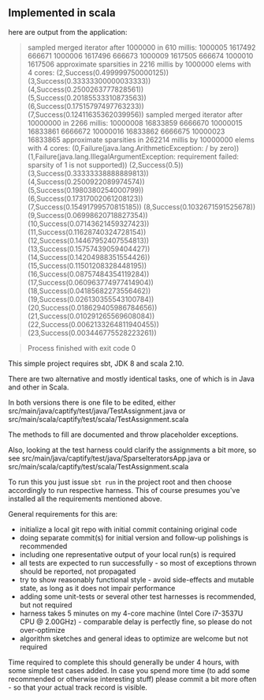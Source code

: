## Implemented in scala
here are output from the application:

>sampled merged iterator after 1000000 in 610 millis:
> 1000005
> 1617492
> 666671
> 1000006
> 1617496
> 666673
> 1000009
> 1617505
> 666674
> 1000010
> 1617506
> approximate sparsities in 2216 millis by 1000000 elems with 4 cores:
> (2,Success(0.499999750000125))
> (3,Success(0.33333300000033333))
> (4,Success(0.2500263777828561))
> (5,Success(0.20185533310873563))
> (6,Success(0.17515797497763233))
> (7,Success(0.12411635362039956))
> sampled merged iterator after 10000000 in 2266 millis:
> 10000008
> 16833859
> 6666670
> 10000015
> 16833861
> 6666672
> 10000016
> 16833862
> 6666675
> 10000023
> 16833865
> approximate sparsities in 262214 millis by 10000000 elems with 4 cores:
> (0,Failure(java.lang.ArithmeticException: / by zero))
> (1,Failure(java.lang.IllegalArgumentException: requirement failed: sparsity of 1 is not supported))
> (2,Success(0.5))
> (3,Success(0.33333338888889813))
> (4,Success(0.2500922089974574))
> (5,Success(0.1980380254000799))
> (6,Success(0.17317002061208123))
> (7,Success(0.15491799570815185))
> (8,Success(0.1032671591525678))
> (9,Success(0.06998620718827354))
> (10,Success(0.07143621459327423))
> (11,Success(0.11628740324728154))
> (12,Success(0.14467952407554813))
> (13,Success(0.15757439059404427))
> (14,Success(0.14204988351554426))
> (15,Success(0.11501208328448195))
> (16,Success(0.08757484354119284))
> (17,Success(0.060963774977414904))
> (18,Success(0.04185682273556462))
> (19,Success(0.026130355543100784))
> (20,Success(0.018629405986784656))
> (21,Success(0.010291265569608084))
> (22,Success(0.0062133264811940455))
> (23,Success(0.003446775528223261))
 
> Process finished with exit code 0


This simple project requires sbt, JDK 8 and scala 2.10.

There are two alternative and mostly identical tasks, one of which is in Java and other in Scala.

In both versions there is one file to be edited, either
    src/main/java/captify/test/java/TestAssignment.java 
or 
    src/main/scala/captify/test/scala/TestAssignment.scala



The methods to fill are documented and throw placeholder exceptions. 

Also, looking at the test harness could clarify the assignments a bit more, so see
    src/main/java/captify/test/java/SparseIteratorsApp.java
or 
    src/main/scala/captify/test/scala/TestAssignment.scala

To run this you just issue `sbt run` in the project root and then choose accordingly to run respective harness.
This of course presumes you've installed all the requirements mentioned above.

General requirements for this are:
 * initialize a local git repo with initial commit containing original code
 * doing separate commit(s) for initial version and follow-up polishings is recommended
 * including one representative output of your local run(s) is required
 * all tests are expected to run successfully - so most of exceptions thrown should be reported, not propagated
 * try to show reasonably functional style - avoid side-effects and mutable state, as long as it does not impair performance
 * adding some unit-tests or several other test harnesses is recommended, but not required
 * harness takes 5 minutes on my 4-core machine (Intel Core i7-3537U CPU @ 2.00GHz) - comparable delay is perfectly fine, so please do not over-optimize
 * algorithm sketches and general ideas to optimize are welcome but not required

Time required to complete this should generally be under 4 hours, with some simple test cases added.
In case you spend more time (to add some recommended or otherwise interesting stuff) please commit a bit more often - so that your actual track record is visible.
